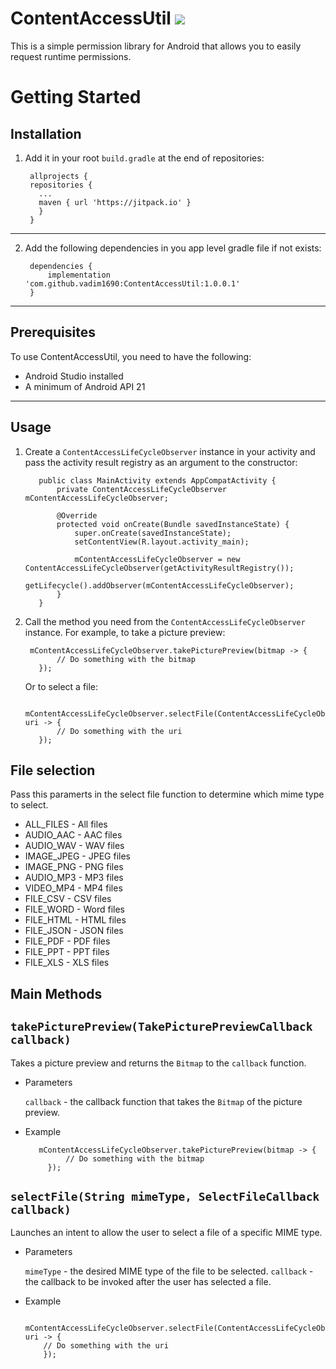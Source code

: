 

# ContentAccessUtil [![](https://jitpack.io/v/vadim1690/ContentAccessUtil.svg)](https://jitpack.io/#vadim1690/ContentAccessUtil)


This is a simple permission library for Android that allows you to easily request runtime permissions.

# Getting Started

## Installation

1) Add it in your root `build.gradle` at the end of repositories:

	    allprojects {
        repositories {
          ...
          maven { url 'https://jitpack.io' }
          }
        }
      
------------------------------------------------------------------------------------------------------------

2) Add the following dependencies in you app level gradle file if not exists:

	    dependencies {
			implementation 'com.github.vadim1690:ContentAccessUtil:1.0.0.1'
		}

------------------------------------------------------------------------------------------------------------

## Prerequisites

To use ContentAccessUtil, you need to have the following:

   * Android Studio installed
   * A minimum of Android API 21

------------------------------------------------------------------------------------------------------------

## Usage

1) Create a `ContentAccessLifeCycleObserver` instance in your activity and pass the activity result registry as an argument to the constructor:

          public class MainActivity extends AppCompatActivity {
              private ContentAccessLifeCycleObserver mContentAccessLifeCycleObserver;

              @Override
              protected void onCreate(Bundle savedInstanceState) {
                  super.onCreate(savedInstanceState);
                  setContentView(R.layout.activity_main);

                  mContentAccessLifeCycleObserver = new ContentAccessLifeCycleObserver(getActivityResultRegistry());
                  getLifecycle().addObserver(mContentAccessLifeCycleObserver);
              }
          }

2) Call the method you need from the `ContentAccessLifeCycleObserver` instance. For example, to take a picture preview:

        mContentAccessLifeCycleObserver.takePicturePreview(bitmap -> {
              // Do something with the bitmap
          });

   Or to select a file:

        mContentAccessLifeCycleObserver.selectFile(ContentAccessLifeCycleObserver.ALL_FILES, uri -> {
              // Do something with the uri
          });
	  
	  
	  

## File selection
	
   Pass this paramerts in the select file function to determine which mime type to select.
   
* ALL_FILES - All files
* AUDIO_AAC - AAC files
* AUDIO_WAV - WAV files
* IMAGE_JPEG - JPEG files
* IMAGE_PNG - PNG files
* AUDIO_MP3 - MP3 files
* VIDEO_MP4 - MP4 files
* FILE_CSV - CSV files
* FILE_WORD - Word files
* FILE_HTML - HTML files
* FILE_JSON - JSON files
* FILE_PDF - PDF files
* FILE_PPT - PPT files
* FILE_XLS - XLS files


## Main Methods

## `takePicturePreview(TakePicturePreviewCallback callback)`
    
   Takes a picture preview and returns the `Bitmap` to the `callback` function.

   * Parameters
    
     `callback` - the callback function that takes the `Bitmap` of the picture preview.
     
   * Example
   

			mContentAccessLifeCycleObserver.takePicturePreview(bitmap -> {
			      // Do something with the bitmap
			  });
          
## `selectFile(String mimeType, SelectFileCallback callback)`
   
   Launches an intent to allow the user to select a file of a specific MIME type.
    
  * Parameters
   
    `mimeType` - the desired MIME type of the file to be selected.
    `callback` - the callback to be invoked after the user has selected a file.
      
  * Example
    
		  mContentAccessLifeCycleObserver.selectFile(ContentAccessLifeCycleObserver.ALL_FILES, uri -> {
			// Do something with the uri
		    });

    

    
